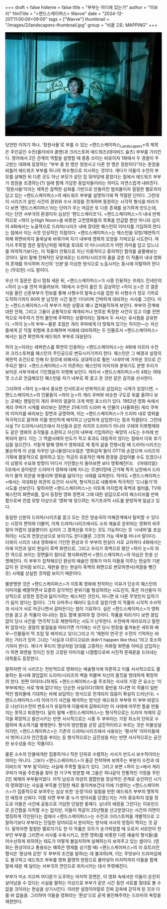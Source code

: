 +++
draft = false
hideme = false
title = "부부는 어디에 있는가"
author = "이보라"
filmTitle = "<랜드스케이퍼스> Wavve"
date = "2024-12-20T11:00:00+09:00"
tags = ["Wavve"]
thumbnail = "/images/2/landscapers-thumbnail.jpg"
group = "비옽 2호: MAPPING"
+++

![landscapers](/images/2/landscapers-1.jpg)

당연한 이야기 하나. ‘정원사들’로 부를 수 있는 <랜드스케이퍼스<sub>Landscapers</sub>>의 제목은 주인공인 수전(올리비아 콜맨)과 크리스토퍼 에드워즈(데이비드 슐츠) 부부를 가리킨다.
영어에서 2인 관계의 역할을 설명할 때 종종 쓰이는 비유이자 1화에서 두 경찰이 주고받는 대화에 등장하는 “부부 중 한 명은 정원사고 다른 한 명은 정원이다”라는 문장을 비틀어 에드워즈 부부를 하나의 복수형으로 지시하는 것이다.
게다가 이들이 수전의 부모를 살해한 뒤 다른 곳도 아닌 부모가 살던 집 뒷마당에 묻었다는 점에서 에드워즈 부부가 정원을 조경하는(?) 일에 함께 가담한 동업자들이라는 의미도 자연스럽게 내비친다.
‘정원사들’이라는 제목은 끔찍한 실화를 기반으로 만들어진 범죄물이자 절절한 멜로까지 담고 있는 <랜드스케이퍼스>의 에드워즈 부부를 설명하기에 퍽 적절한 단어다.
그런데 이 시리즈가 살인 사건의 경위와 수사 과정을 전개하며 동원하는 시각적 형식을 따라가다 보면 ‘랜드스케이퍼스’라는 단어가 주는 어감은 또 다른 존재를 상기하게 만드는데, 이는 단연 서부극의 환경이자 심상인 ‘랜드스케이프’다.
<랜드스케이퍼스>가 내내 반복적으로 <하이 눈High Noon>을 비롯한 고전영화들의 목록을 언급할 뿐만 아니라 심지어 4화에서는 노골적으로 드라마/시리즈 내에 장대한 웨스턴의 이미지를 기입하려 한다는 점에서 이는 사뭇 인상적인 지점이다.
<랜드스케이퍼스>는 웨스턴을 모방/재현하기 위해 화면비까지 들쑥날쑥 바꿔가며 자기 내부에 영화의 모양을 가져오길 시도한다.
여기서 주목할 점은 말장난처럼 제목을 토대로 이 미니시리즈가 어떤 의미를 담고 있느냐를 파악하기보다는, 이 작품이 안팎으로 지닌 이중적이고 중의적인 함의를 골몰해보는 것이다.
달리 말해 전체적인 모양새로는 드라마/시리즈의 품을 갖춘 이 작품이 내내 영화의 존재를 의식하며 자신의 ‘신분’을 이상한 방식으로 노출시키는 동시에 이탈하려 한다는 (무모한) 시도 말이다.

우선 이 질문은 잠시 멈춰 세운 뒤, <랜드스케이퍼스>가 시종 인용하는 프레드 진네만의 <하이 눈>을 먼저 떠올려보자.
1화에서 수전이 홀린 듯 감상하던 <하이 눈>은 갓 결혼식을 올린 신혼부부가 전보를 통해 사형수의 탈옥소식을 접한 뒤 사형수가 정오 기차로 도착하기까지 80여 분 남짓한 시간 동안 기다리며 긴박하게 대비하는 서사를 그린다.
이는 <랜드스케이퍼스>의 부부가 처한 상황과 꽤나 겹쳐봄직하게 보인다. 부부의 관계에 대한 전제, 그리고 그들이 공통적으로 매개되거나 연루된 특정한 사건이 있고 이를 전면적으로 마주하기 전의 불안에 주력하는 상황이라는 점에서 두 서사는 유사점을 공유한다.
<하이 눈>의 부부—물론 초점은 게리 쿠퍼에게 더 맞춰져 있기는 하지만—는 자신들에게 곧 닥칠 위험에 초조해하며 미래에 대비하려는 두 인물로서 <랜드스케이퍼스>에서는 일견 확연하게 에드워즈 부부로 대응된다.

하이 눈>이라는 레퍼런스를 확연히 인용하는 <랜드스케이퍼스>는 4화에 이르러 수전과 크리스토퍼를 웨스턴의 주인공으로 변모시키기까지 한다.
웨스턴은 그 배경과 설정의 제한적 조건으로 인해 타 장르에 비해서도 상대적으로 훨씬 ‘시네마’에 가까운 것으로 간주되곤 했다.
<랜드스케이퍼스>가 의존하는 웨스턴의 이미지와 분위기도 분명 우리가 보아온 서부극에서 기인했음이 자명해 보인다.
따라서 <랜드스케이퍼스>의 4화는 여태껏 스스로 언급해오던 웨스턴을 자기 내부로 확 끌고 온 것만 같은 감각을 선사한다.

그리하여 <하이 눈>에서 중요한 인서트로서 반복적으로 삽입되는 시계가 있었다면, <랜드스케이퍼스>의 인물들이 <하이 눈>의 게리 쿠퍼와 비슷한 구도로 위를 올려다 보는 곳에는 웬일인지 게리 쿠퍼의 얼굴이 크게 박힌 포스터가 있다.
1952년 영화 속에서 게리 쿠퍼가 시계를 바라보는 장면은 21세기의 드라마 속 인물이 (사물화된) 게리 쿠퍼의 이미지를 바라보는 장면과 공명하며, 이는 <랜드스케이퍼스>가 드라마 내로 영화를 적극적으로 끌어와 이를 방만하게 배치하고 난삽하게 삽입한다는 점과 직결된다.
그런데 사실 TV 드라마/시리즈에서 자신들과 같은 처지의 드라마가 아니라 구태여 이복형제와도 같은 영화의 조각들을 소환하고 자신의 내부에 기입하려는 욕망의 시도는 수차례 반복되어 왔다.
이는 그 역逆사례의 빈도가 적고 효과도 대등하지 않다는 점에서 더욱 호기심을 일으킨다.
거칠게 말해 영화가 영화대로 제 몫의 삶을 진행시킬 때 드라마/시리즈는 불순하게 이 선을 자꾸만 넘나들었다(수많은 ‘영화감독’들이 OTT와 손잡으며 시리즈의 기획에 활동적으로 참여하고 있는 작금의 유동적인 매체 환경을 곱씹어볼 수도 있겠으나 이 상황의 수요와 방향이 어디서 기인했는지 돌아보면 보다 명확해진다).
《마테리알》 5호에서 윤아랑은 드라마가 영화에 대해 지니는 르센티망에 근거해 특히 남한에서 드라마가 물적 외관을 부풀리며 영화를 닮아가는 사태를 묘파한다.
적어도 <랜드스케이퍼스>에서는 극대화된 외관의 요건이 서사적, 형식적으로 내통하며 적극적인 ‘드나들기’의 시도를 선보인다.
말하자면 <랜드스케이퍼스>는 이토록 어지럽게 흑백과 컬러를, TV와 웨스턴의 화면비를, 앞서 등장한 영화 장면과 그에 대한 응답으로서의 패스티쉬를 반복함으로써 컨셉 모방 이상으로 ‘영화’에 닿으려는 자기초과적 시도를 분방하게 일삼고 있다.

동일한 신분의 드라마/시리즈를 끌고 오는 것은 방송국의 이해관계에서 탈피할 수 있다는 시장의 편의와 더불어, 이제 드라마/시리즈에서도 소위 예술로 운위되는 영화의 비주얼이 어렵지 않을뿐더러 심지어 그 경계선을 지우는 것도 가능하다는 듯 ‘시네마’를 포섭하려는 시도의 연장선상으로 보이기도 한다(물론 그것의 가능 여부를 떠나서 말이다).
더욱이 시리즈 내내 영화에서 기인한 환상과 두 부부의 현실이 서로 교차하다 4화에서는 아예 이전과 달리 현실이 흑백 화면으로, 그리고 우리가 흑백으로 봤던 <하이 눈>의 외전 격으로 보이는 장면들이 컬러로 형식화되면서 <랜드스케이퍼스>의 야심은 한층 선명해진다.
이 부부가 집착해오던 환상의 예술인 영화가 마치 이들을 이루는 현실의 기본값이 된 것처럼 보이고, 재판을 받는 현실이 흑백의 화면으로 변모하면서(색깔을 뺏긴 듯) 시제를 상실한 것처럼 보이기 때문이다.

불분명한 것은 <랜드스케이퍼스>가 이토록 영화에 천착하는 이유가 단순히 웨스턴의 이미지를 배열하면서 모종의 감각적인 분위기를 형성하려는 시도인지, 혹은 자신들이 이상적으로 상정한 정전과 닮아가려는 제스처인 것인지, 아니면 또 다른 무엇인지 답하기가 쉽지 않다는 점이다.
그저 오마주나 패러디 등으로 일컫기엔 이 작품의 시각적 수사학과 서사가 서로 어긋나면서 갈마든다는 점이 기묘하다.
실은 <랜드스케이퍼스>가 영화만을 끌고 온 작품이 아니라는 점도 함께 밝혀야 할 것이다. 작품을 따라가다 보면 끊임없이 당시 사건을 ‘연극적’으로 체현하려는 시도가 난무한다.
수전에게 따라오라고 말한 뒤 앞장서는 경찰의 발걸음을 따라가면 거기에는 사건 당시 현장을 옮겨놓은 세트와 배우—인물들이 막 조립 및 배치되고 있다(그리고 이 ‘재현의 연극’은 수전이 기억하는 바와는 거리가 있어 그녀는 “사실과 다르다고요(It didn’t happen like this).”라고 호소하기까지 한다).
게다가 푸티지 영상처럼 당대를 고증하는 저화질 화면을 이따금 삽입하는가 하면 화면을 짓이긴 듯한 고정된 이미지를 나열함으로써 사진적 존재론을 드러내는 대목들도 등장한다.

말하자면 이 시리즈는 전반적으로 영화라는 예술형식에 의존하고 이를 서사적으로도 활용하는 동시에 끊임없이 드라마/시리즈의 벽을 허물며 자신의 몸짓을 방대하게 확장하려 한다.
한편 아이러니하게도 <랜드스케이퍼스>를 주조하는 서사의 가장 큰 요소는 ‘이 부부에게는 서로 밖에 없다’라는 단순한 사실이다(1화의 중반을 지나면 이 작품이 일반적인 범죄물에 기대하는 바에 보답하는 방식으로 전개되지 않음이 확실히 드러난다).
<랜드스케이퍼스>의 이야기가  사건을 해석하는 방식은 에드워즈 부부와 이 부부 바깥으로 나뉜다(수전의 변호사가 유일하게 이들에게 감화되지만 이 사태에 아무런 틈을 만들지는 못하고 퇴장한다).
달리 말해 <랜드스케이퍼스>는 형식적으로는 드라마 자체의 감각을 확장하고 발산시키는 반면 서사적으로는 시종 두 부부라는 가장 최소의 단위로 수렴하며 축소하기를 병행한다.
형식의 방만함을 곧장 급진적이라고 부르는 것은 어불성설이지만, <랜드스케이퍼스>는 기존의 드라마/시리즈에서 사용되는 ‘평서적’ 이미지들에서 벗어나고자 안간힘을 부리는 등 형식적으로는 급진성을 띠는 반면 서사적으로는 굳건한 보수성을 띠는 작품이다.

물론 소수의 인물에게만 집중하거나 작은 단위로 수렴하는 서사가 반드시 보수적이라는 의미는 아니다. 그보다 <랜드스케이퍼스>가 줄곧 천착하며 보여주는 부분이 수전과 데이비드의 ‘부부 됨’이라는 사실에 주목할 필요가 있다.
그러고 보면 <하이 눈>에서 게리 쿠퍼가 마을 주민들을 찾아 한 가구씩 방문할 때 그들은 하나같이 전통적인 가정을 꾸린 2인 체제의 부부들이었다.
아직 남성과 여성의 결합만을 정상적인 관계로 승인하던 시기의 영화였다는 사실을 부득불 인정한 채로 돌이켜보건대 이에 기생하는 <랜드스케이퍼스>가 집중적으로 보여주는 심상 또한 ‘순정’이라 일컬을 만한 에드워즈 부부의 맹목적인 애정과 신뢰다.
이쯤 되면 부부 중 누가 방아쇠를 당겼는지는 거의 중요하지 않을 정도로 이들은 사건에 공동으로 가담한 단일한 총체다.
남녀의 애정을 그린다는 이유만으로 온건함을 지적할 수는 없지만, 이들이 똑같이 25년형을 선고받았다는 사건의 이면이 명징하게 각인된다는 점에서 <랜드스케이퍼스>는 수전과 크리스토퍼를 개별적으로 고찰하기보다 부부라는 단일한 덩어리로서 분리하는 방식에 서사의 방점이 찍히는 것 같다.
말하자면 절절한 멜로이기도 한 이 작품은 모두가 손가락질할 때 오로지 서로만이 전부인 부부를 그리면서 서사를 수축시키고, 한편 영화(를 비롯한 다른 예술의 형식들)를 어수선하게 취하려는 태도가 어떻게 불일치하며 실패하는지 보여주고 있는 셈이다.
(영화는 환상이라고 통용되는 해묵은 명제를 상기할 때) <랜드스케이퍼스>의 이 흐트러진 형식은 ‘환상에 갇힌’ 두 부부의 조건을 말하(는 데 불과하)며, 이는 무엇보다 드라마임에도 불구하고 에드워즈 부부를 영화 촬영의 현장으로 몰아넣어 마지막까지 이들을 함께 말에 태운 채 달리는 서부극의 연인으로 위치시키는 데서 뚜렷해진다.

부부가 미소 지으며 어디론가 도주하는 마지막 장면은, 이 영화 속에서만 이들이 온전히 살아남을 수 있다는 사실을 말하는 이상으로 부부가 같은 시간 동안 서로를 절대로 볼 수 없을 것이라는 현실을 상기시킨다.
이러한 설정이야말로 진짜 감옥에 갇히게 된 것과 다를 바 없음을. 그리하여 이들을 영화라는 ‘환상’으로 굳게 봉인해주려는 드라마의 욕망을 재현한다.
